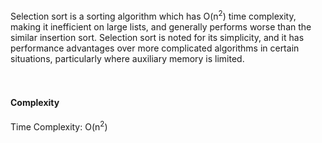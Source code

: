 Selection sort is a sorting algorithm which has O(n<sup>2</sup>) time complexity, making it inefficient on large lists, and generally performs worse than the similar insertion sort. Selection sort is noted for its simplicity, and it has performance advantages over more complicated algorithms in certain situations, particularly where auxiliary memory is limited.<br/><br/><br/>

#### Complexity

Time Complexity: O(n<sup>2</sup>)